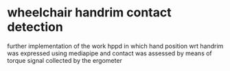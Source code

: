 # wheelchair handrim contact detection
further implementation of the work hppd in which hand position wrt handrim was expressed using mediapipe and contact was assessed by means of torque signal collected by the ergometer